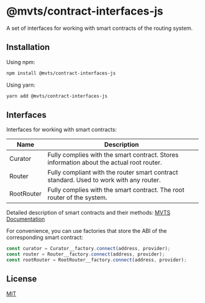 # @mvts/contract-interfaces-js

A set of interfaces for working with smart contracts of the routing system.

## Installation

Using npm:

```bash
npm install @mvts/contract-interfaces-js
```

Using yarn:

```bash
yarn add @mvts/contract-interfaces-js
```

## Interfaces

Interfaces for working with smart contracts:

| Name       | Description                                                                              |
|------------|------------------------------------------------------------------------------------------|
| Curator    | Fully complies with the smart contract. Stores information about the actual root router. |
| Router     | Fully compliant with the router smart contract standard. Used to work with any router.   |
| RootRouter | Fully complies with the smart contract. The root router of the system.                   |

Detailed description of smart contracts and their methods: [MVTS Documentation](https://docs.mvts.io/smart-contracts)

For convenience, you can use factories that store the ABI of the corresponding smart contract:

```javascript
const curator = Curator__factory.connect(address, provider);
const router = Router__factory.connect(address, provider);
const rootRouter = RootRouter__factory.connect(address, provider);
```

## License

[MIT](LICENSE)
